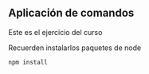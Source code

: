 ## Aplicación de comandos

Este es el ejercicio del curso

Recuerden instalarlos paquetes de node

```
npm install
```